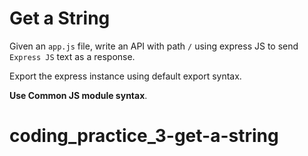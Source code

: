 # Get a String

Given an `app.js` file, write an API with path `/` using express JS to send `Express JS` text as a response.

Export the express instance using default export syntax.

<b>Use Common JS module syntax</b>.
# coding_practice_3-get-a-string
